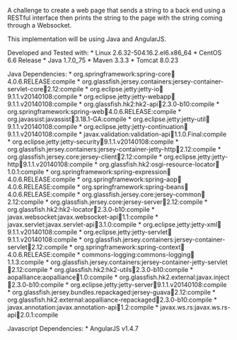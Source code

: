 
A challenge to create a web page that sends a string to a back end using a RESTful interface
then prints the string to the page with the string coming through a Websocket.

This implementation will be using Java and AngularJS.

Developed and Tested with:
	* Linux 2.6.32-504.16.2.el6.x86_64
	* CentOS 6.6 Release 
	* Java 1.7.0_75
	* Maven 3.3.3
	* Tomcat 8.0.23

Java Dependencies:
	* org.springframework:spring-core:jar:4.0.6.RELEASE:compile
	* org.glassfish.jersey.containers:jersey-container-servlet-core:jar:2.12:compile
	* org.eclipse.jetty:jetty-io:jar:9.1.1.v20140108:compile
	* org.eclipse.jetty:jetty-webapp:jar:9.1.1.v20140108:compile
	* org.glassfish.hk2:hk2-api:jar:2.3.0-b10:compile
	* org.springframework:spring-web:jar:4.0.6.RELEASE:compile
	* org.javassist:javassist:jar:3.18.1-GA:compile
	* org.eclipse.jetty:jetty-util:jar:9.1.1.v20140108:compile
	* org.eclipse.jetty:jetty-continuation:jar:9.1.1.v20140108:compile
	* javax.validation:validation-api:jar:1.1.0.Final:compile
	* org.eclipse.jetty:jetty-security:jar:9.1.1.v20140108:compile
	* org.glassfish.jersey.containers:jersey-container-jetty-http:jar:2.12:compile
	* org.glassfish.jersey.core:jersey-client:jar:2.12:compile
	* org.eclipse.jetty:jetty-http:jar:9.1.1.v20140108:compile
	* org.glassfish.hk2:osgi-resource-locator:jar:1.0.1:compile
	* org.springframework:spring-expression:jar:4.0.6.RELEASE:compile
	* org.springframework:spring-aop:jar:4.0.6.RELEASE:compile
	* org.springframework:spring-beans:jar:4.0.6.RELEASE:compile
	* org.glassfish.jersey.core:jersey-common:jar:2.12:compile
	* org.glassfish.jersey.core:jersey-server:jar:2.12:compile
	* org.glassfish.hk2:hk2-locator:jar:2.3.0-b10:compile
	* javax.websocket:javax.websocket-api:jar:1.1:compile
	* javax.servlet:javax.servlet-api:jar:3.1.0:compile
	* org.eclipse.jetty:jetty-xml:jar:9.1.1.v20140108:compile
	* org.eclipse.jetty:jetty-servlet:jar:9.1.1.v20140108:compile
	* org.glassfish.jersey.containers:jersey-container-servlet:jar:2.12:compile
	* org.springframework:spring-context:jar:4.0.6.RELEASE:compile
	* commons-logging:commons-logging:jar:1.1.3:compile
	* org.glassfish.jersey.containers:jersey-container-jetty-servlet:jar:2.12:compile
	* org.glassfish.hk2:hk2-utils:jar:2.3.0-b10:compile
	* aopalliance:aopalliance:jar:1.0:compile
	* org.glassfish.hk2.external:javax.inject:jar:2.3.0-b10:compile
	* org.eclipse.jetty:jetty-server:jar:9.1.1.v20140108:compile
	* org.glassfish.jersey.bundles.repackaged:jersey-guava:jar:2.12:compile
	* org.glassfish.hk2.external:aopalliance-repackaged:jar:2.3.0-b10:compile
	* javax.annotation:javax.annotation-api:jar:1.2:compile
	* javax.ws.rs:javax.ws.rs-api:jar:2.0.1:compile

Javascript Dependencies:
	* AngularJS v1.4.7
